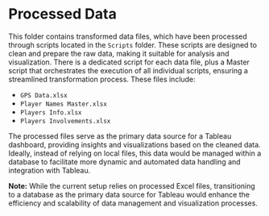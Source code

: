 # Processed Data

This folder contains transformed data files, which have been processed through scripts located in the `Scripts` folder. These scripts are designed to clean and prepare the raw data, making it suitable for analysis and visualization. There is a dedicated script for each data file, plus a Master script that orchestrates the execution of all individual scripts, ensuring a streamlined transformation process.
These files include:
- `GPS Data.xlsx`
- `Player Names Master.xlsx`
- `Players Info.xlsx`
- `Players Involvements.xlsx`

The processed files serve as the primary data source for a Tableau dashboard, providing insights and visualizations based on the cleaned data. Ideally, instead of relying on local files, this data would be managed within a database to facilitate more dynamic and automated data handling and integration with Tableau.

**Note:** While the current setup relies on processed Excel files, transitioning to a database as the primary data source for Tableau would enhance the efficiency and scalability of data management and visualization processes.
